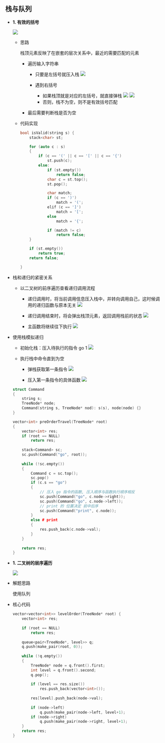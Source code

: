 ## 栈与队列

- **1. 有效的括号**

	![](./img/75.png)
    
    - 思路

		栈顶元素反映了在嵌套的层次关系中，最近的需要匹配的元素
		
		- 遍历输入字符串

			- 只要是左括号就压入栈
			![](./img/76.png)
            
            - 遇到右括号

				- 如果栈顶就是对应的左括号，就直接弹栈
				![](./img/77.png)
                ![](./img/78.png)
                - 否则，栈不为空，则不是有效括号匹配
        - 最后需要判断栈是否为空    
   
  - 代码实现

    ```C++
    bool isValid(string s) {
        stack<char> st;

        for (auto c : s)
        {
            if (c == '(' || c == '[' || c == '{')
                st.push(c);
            else:
                if (st.empty())
                    return false;
                char c = st.top();
                st.pop();

                char match;
                if (c == ')')
                    match = '(';
                elif (c == ']')
                    match = '[';
                else
                    match = '{';

                if (match != c)
                    return false;
        }

        if (st.empty())
            return true;
        return false;

    }
    ```

- 栈和递归的紧密关系

	- 以二叉树的前序遍历查看递归调用流程

		- 递归调用时，将当前调用信息压入栈中，并转向调用自己，这时候调用的递归函数与原本无关
        ![](./img/79.png)
        
        - 递归调用结束时，将会弹出栈顶元素，返回调用栈前的状态
        ![](./img/80.png)
        
        - 主函数将继续往下执行
        ![](./img/81.png)
        

- 使用栈模拟递归

	- 初始化栈：压入待执行的指令 go 1
	![](./img/82.png)
    
    - 执行栈中命令直到为空

		- 弹栈获取第一条指令
		![](./img/83.png)
        
        - 压入第一条指令的具体函数
		![](./img/84.png)
        
    ```C++
    struct Command
    {
    	string s;
        TreeNode* node;
        Command(string s, TreeNode* nod): s(s), node(node) {}
    }
    
    vector<int> preOrderTravel(TreeNode* root)
    {
    	vector<int> res;
        if (root == NULL)
        	return res;
            
        stack<Command> sc;
        sc.push(Command("go", root));
        
        while (!sc.empty())
        {
        	Command c = sc.top();
            sc.pop()
            if (c.s == "go")
            {
            	// 压入 go 指令的函数, 压入顺序与函数执行顺序相反
                sc.push(Command("go", c.node->right));
                sc.push(Command("go", c.node->left));
                // print 的 位置决定 前中后序
                sc.push(Command("print", c.node));
            }
            else # print
            {
            	res.push_back(c.node->val);
            }
        }
        
        return res;
    }
    ```
			

- **1. 二叉树的层序遍历**

	![](./img/85.png)
    
- 解题思路    
			
	使用队列
    
- 核心代码

	```C++
    vector<vector<int>> levelOrder(TreeNode* root) {
		vector<int> res;
        
        if (root == NULL)
        	return res;
        
        queue<pair<TreeNode*, level>> q;
        q.push(make_pair(root, 0));
        
        while (!q.empty())
        {
        	TreeNode* node = q.front().first;
            int level = q.front().second;
            q.pop();
            
            if (level == res.size())
            	res.push_back(vector<int>());
                
            res[level].push_back(node->val);
            
            if (node->left)
            	q.push(make_pair(node->left, level+1);
            if (node->right)
            	q.push(make_pair(node->right, level+1);
        }
        return res;
    }
    ```
